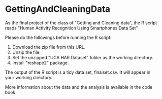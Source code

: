 # GettingAndCleaningData
As the final project of the class of "Getting and Cleaning data", the R script reads "Human Activity Recognition Using Smartphones Data Set"

Please do the followings before running the R script:

1. Download the zip file from this URL.
2. Unzip the file.
3. Set the unzipped "UCA HAR Dataset" folder as the working directory.
4. Install "reshape2" package.


The output of the R script is a tidy data set, finalset.csv. It will appear in your working directory.

More information about the data and the analysis is available in the code book.
